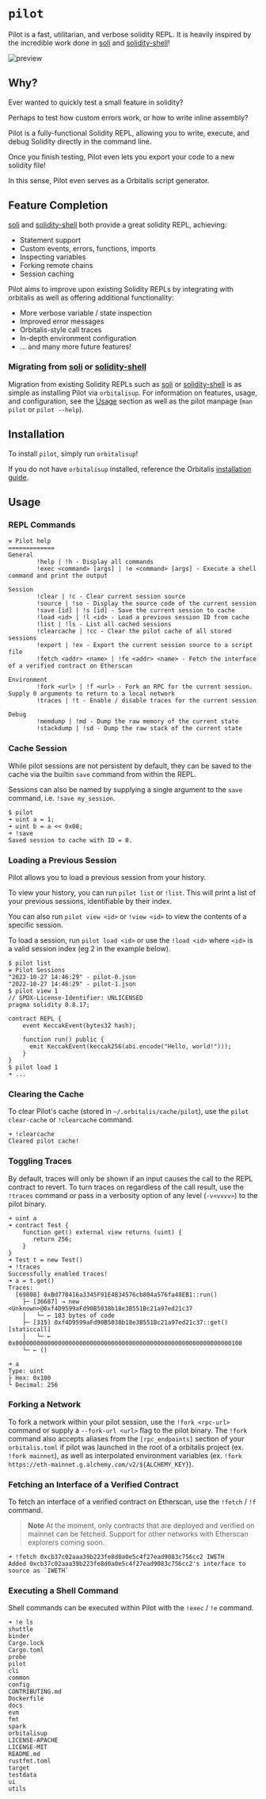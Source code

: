 # `pilot`

Pilot is a fast, utilitarian, and verbose solidity REPL. It is heavily inspired by the incredible work done in [soli](https://github.com/jpopesculian/soli) and [solidity-shell](https://github.com/tintinweb/solidity-shell)!

![preview](./assets/preview.gif)

## Why?

Ever wanted to quickly test a small feature in solidity?

Perhaps to test how custom errors work, or how to write inline assembly?

Pilot is a fully-functional Solidity REPL, allowing you to write, execute, and debug Solidity directly in the command line.

Once you finish testing, Pilot even lets you export your code to a new solidity file!

In this sense, Pilot even serves as a Orbitalis script generator.

## Feature Completion

[soli](https://github.com/jpopesculian/soli) and [solidity-shell](https://github.com/tintinweb/solidity-shell) both provide a great solidity REPL, achieving:

- Statement support
- Custom events, errors, functions, imports
- Inspecting variables
- Forking remote chains
- Session caching

Pilot aims to improve upon existing Solidity REPLs by integrating with orbitalis as well as offering additional functionality:

- More verbose variable / state inspection
- Improved error messages
- Orbitalis-style call traces
- In-depth environment configuration
- ... and many more future features!

### Migrating from [soli](https://github.com/jpopesculian/soli) or [solidity-shell](https://github.com/tintinweb/solidity-shell)

Migration from existing Solidity REPLs such as [soli](https://github.com/jpopesculian/soli) or [solidity-shell](https://github.com/tintinweb/solidity-shell) is as
simple as installing Pilot via `orbitalisup`. For information on features, usage, and configuration, see the [Usage](#usage) section as well as the pilot manpage (`man pilot` or `pilot --help`).

## Installation

To install `pilot`, simply run `orbitalisup`!

If you do not have `orbitalisup` installed, reference the Orbitalis [installation guide](../README.md#installation).

## Usage

### REPL Commands

```text
⚒️ Pilot help
=============
General
        !help | !h - Display all commands
        !exec <command> [args] | !e <command> [args] - Execute a shell command and print the output

Session
        !clear | !c - Clear current session source
        !source | !so - Display the source code of the current session
        !save [id] | !s [id] - Save the current session to cache
        !load <id> | !l <id> - Load a previous session ID from cache
        !list | !ls - List all cached sessions
        !clearcache | !cc - Clear the pilot cache of all stored sessions
        !export | !ex - Export the current session source to a script file
        !fetch <addr> <name> | !fe <addr> <name> - Fetch the interface of a verified contract on Etherscan

Environment
        !fork <url> | !f <url> - Fork an RPC for the current session. Supply 0 arguments to return to a local network
        !traces | !t - Enable / disable traces for the current session

Debug
        !memdump | !md - Dump the raw memory of the current state
        !stackdump | !sd - Dump the raw stack of the current state
```

### Cache Session

While pilot sessions are not persistent by default, they can be saved to the cache via the builtin `save` command from within the REPL.

Sessions can also be named by supplying a single argument to the `save` command, i.e. `!save my_session`.

```text
$ pilot
➜ uint a = 1;
➜ uint b = a << 0x08;
➜ !save
Saved session to cache with ID = 0.
```

### Loading a Previous Session

Pilot allows you to load a previous session from your history.

To view your history, you can run `pilot list` or `!list`. This will print a list of your previous sessions, identifiable by their index.

You can also run `pilot view <id>` or `!view <id>` to view the contents of a specific session.

To load a session, run `pilot load <id>` or use the `!load <id>` where `<id>` is a valid session index (eg 2 in the example below).

```text
$ pilot list
⚒️ Pilot Sessions
"2022-10-27 14:46:29" - pilot-0.json
"2022-10-27 14:46:29" - pilot-1.json
$ pilot view 1
// SPDX-License-Identifier: UNLICENSED
pragma solidity 0.8.17;

contract REPL {
    event KeccakEvent(bytes32 hash);

    function run() public {
      emit KeccakEvent(keccak256(abi.encode("Hello, world!")));
    }
}
$ pilot load 1
➜ ...
```

### Clearing the Cache

To clear Pilot's cache (stored in `~/.orbitalis/cache/pilot`), use the `pilot clear-cache` or `!clearcache` command.

```text
➜ !clearcache
Cleared pilot cache!
```

### Toggling Traces

By default, traces will only be shown if an input causes the call to the REPL contract to revert. To turn traces on
regardless of the call result, use the `!traces` command or pass in a verbosity option of any level (`-v<vvvv>`) to
the pilot binary.

```text
➜ uint a
➜ contract Test {
    function get() external view returns (uint) {
       return 256;
    }
}
➜ Test t = new Test()
➜ !traces
Successfully enabled traces!
➜ a = t.get()
Traces:
  [69808] 0xBd770416a3345F91E4B34576cb804a576fa48EB1::run()
    ├─ [36687] → new <Unknown>@0xf4D9599aFd90B5038b18e3B551Bc21a97ed21c37
    │   └─ ← 183 bytes of code
    ├─ [315] 0xf4D9599aFd90B5038b18e3B551Bc21a97ed21c37::get() [staticcall]
    │   └─ ← 0x0000000000000000000000000000000000000000000000000000000000000100
    └─ ← ()

➜ a
Type: uint
├ Hex: 0x100
└ Decimal: 256
```

### Forking a Network

To fork a network within your pilot session, use the `!fork <rpc-url>` command or supply a `--fork-url <url>` flag
to the pilot binary. The `!fork` command also accepts aliases from the `[rpc_endpoints]` section of your `orbitalis.toml`
if pilot was launched in the root of a orbitalis project (ex. `!fork mainnet`), as well as interpolated environment variables
(ex. `!fork https://eth-mainnet.g.alchemy.com/v2/${ALCHEMY_KEY}`).

### Fetching an Interface of a Verified Contract

To fetch an interface of a verified contract on Etherscan, use the `!fetch` / `!f` command.

> **Note**
> At the moment, only contracts that are deployed and verified on mainnet can be fetched. Support for other
> networks with Etherscan explorers coming soon.

```text
➜ !fetch 0xcb37c02aaa39b223fe8d0a0e5c4f27ead9083c756cc2 IWETH
Added 0xcb37c02aaa39b223fe8d0a0e5c4f27ead9083c756cc2's interface to source as `IWETH`
```

### Executing a Shell Command

Shell commands can be executed within Pilot with the `!exec` / `!e` command.

```text
➜ !e ls
shuttle
binder
Cargo.lock
Cargo.toml
probe
pilot
cli
common
config
CONTRIBUTING.md
Dockerfile
docs
evm
fmt
spark
orbitalisup
LICENSE-APACHE
LICENSE-MIT
README.md
rustfmt.toml
target
testdata
ui
utils
```
